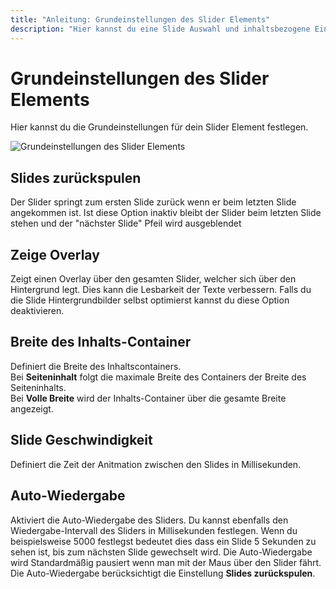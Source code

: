 ```yaml
---
title: "Anleitung: Grundeinstellungen des Slider Elements"
description: "Hier kannst du eine Slide Auswahl und inhaltsbezogene Einstellungen für dein Slider Element festlegen"
---
```


# Grundeinstellungen des Slider Elements 
Hier kannst du die Grundeinstellungen für dein Slider Element festlegen.

<Image
    src="/screenshots/de/admin-cms-setting-settings.png" 
    alt="Grundeinstellungen des Slider Elements"
    :caption="true" />

## Slides zurückspulen
Der Slider springt zum ersten Slide zurück wenn er beim letzten Slide angekommen ist. Ist diese Option inaktiv bleibt der Slider beim letzten Slide stehen und der "nächster Slide" Pfeil wird ausgeblendet

## Zeige Overlay
Zeigt einen Overlay über den gesamten Slider, welcher sich über den Hintergrund legt. Dies kann die Lesbarkeit der Texte verbessern. Falls du die Slide Hintergrundbilder selbst optimierst kannst du diese Option deaktivieren.

## Breite des Inhalts-Container
Definiert die Breite des Inhaltscontainers.  
Bei <b>Seiteninhalt</b> folgt die maximale Breite des Containers der Breite des Seiteninhalts.  
Bei <b>Volle Breite</b> wird der Inhalts-Container über die gesamte Breite angezeigt.

## Slide Geschwindigkeit
Definiert die Zeit der Anitmation zwischen den Slides in Millisekunden.

## Auto-Wiedergabe
Aktiviert die Auto-Wiedergabe des Sliders. Du kannst ebenfalls den Wiedergabe-Intervall des Sliders in Millisekunden festlegen. Wenn du beispielsweise 5000 festlegst bedeutet dies dass ein Slide 5 Sekunden zu sehen ist, bis zum nächsten Slide gewechselt wird. Die Auto-Wiedergabe wird Standardmäßig pausiert wenn man mit der Maus über den Slider fährt. Die Auto-Wiedergabe berücksichtigt die Einstellung **Slides zurückspulen**.